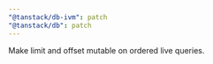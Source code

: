 ```yaml
---
"@tanstack/db-ivm": patch
"@tanstack/db": patch
---
```


Make limit and offset mutable on ordered live queries.
